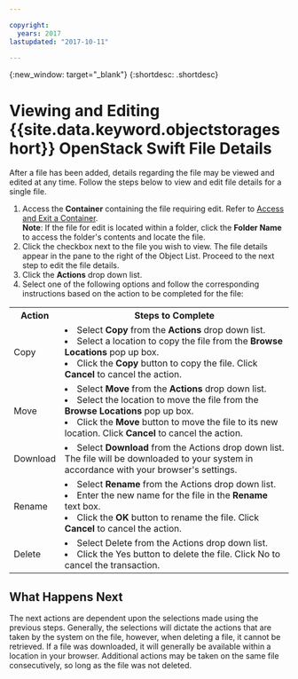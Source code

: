 ```yaml
---

copyright:
  years: 2017
lastupdated: "2017-10-11"

---
```

{:new_window: target="_blank"}
{:shortdesc: .shortdesc}

# Viewing and Editing {{site.data.keyword.objectstorageshort}} OpenStack Swift File Details

After a file has been added, details regarding the file may be viewed and edited at any time. Follow the steps below to view and edit file details for a single file.

1. Access the **Container** containing the file requiring edit. Refer to [Access and Exit a Container](access-and-exit-container.html). <br/>
   **Note**: If the file for edit is located within a folder, click the **Folder Name** to access the folder's contents and locate the file.
2. Click the checkbox next to the file you wish to view. The file details appear in the pane to the right of the Object List. Proceed to the next step to edit the file details.
3. Click the **Actions** drop down list.
4. Select one of the following options and follow the corresponding instructions based on the action to be completed for the file: 
<table><tbody>
<tr><th>Action</th><th>Steps to Complete</th></tr>
<tr><td>Copy</td><td><li>Select <strong>Copy</strong> from the <strong>Actions</strong> drop down list.</li><li>Select a location to copy the file from the <strong>Browse Locations</strong> pop up box.</li><li>Click the <strong>Copy</strong> button to copy the file. Click <strong>Cancel</strong> to cancel the action.</li></td></tr>
<tr><td>Move</td><td><li>Select <strong>Move</strong> from the <strong>Actions</strong> drop down list.</li><li>Select the location to move the file from the <strong>Browse Locations</strong> pop up box.</li><li>Click the <strong>Move</strong> button to move the file to its new location. Click <strong>Cancel</strong> to cancel the action.</li></td></tr>
<tr><td>Download</td><td><li>Select <strong>Download</strong> from the Actions drop down list. The file will be downloaded to your system in accordance with your browser's settings.</li></td></tr>
<tr><td>Rename</td><td><li>Select <strong>Rename</strong> from the Actions drop down list.</li><li>Enter the new name for the file in the <strong>Rename</strong> text box.</li><li>Click the <strong>OK</strong> button to rename the file. Click <strong>Cancel</strong> to cancel the action.</li></td></tr>
<tr><td>Delete</td><td><li>Select Delete from the Actions drop down list.</li><li>Click the Yes button to delete the file. Click No to cancel the transaction.</li></td></tr>
</tbody></table>
 
## What Happens Next

The next actions are dependent upon the selections made using the previous steps. Generally, the selections will dictate the actions that are taken by the system on the file, however, when deleting a file, it cannot be retrieved. If a file was downloaded, it will generally be available within a location in your browser. Additional actions may be taken on the same file consecutively, so long as the file was not deleted.

